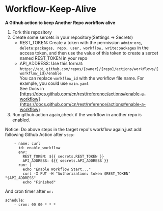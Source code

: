 # Workflow-Keep-Alive
**A Github action to keep Another Repo workflow alive**

1. Fork this repository
2. Create some sercets in your repository(Settings -> Secrets)
	- REST_TOKEN: Create a token with the permission ```admin:org, delete:packages, repo, user, workflow, write:packages``` in the access token, and then use the value of this token to create a sercet named REST_TOKEN in your repo
	- API_ADDRESS: Use this format:
```https://api.github.com/repos/{owner}/{repo}/actions/workflows/{workflow_id}/enable```<br>
You can replace `workflow_id` with the workflow file name. For example, you could use `main.yaml`<br>
See Docs in [https://docs.github.com/cn/rest/reference/actions#enable-a-workflow](https://docs.github.com/cn/rest/reference/actions#enable-a-workflow)
3. Run github action again,check if the workflow in another repo is enabled.

Notice: Do above steps in the target repo's workflow again,just add following Github Action after `step:`<br>
```
    - name: curl
      id: enable_workflow
      env:
        REST_TOKEN: ${{ secrets.REST_TOKEN }}
        API_ADDRESS: ${{ secrets.API_ADDRESS }}
      run: |
        echo "Enable Workflow Start..."
        curl -X PUT -H "Authorization: token $REST_TOKEN" "$API_ADDRESS"
        echo "Finished"
```
And cron timer after `on:`<br>
```
schedule:
    - cron: 00 00 * * *
```



